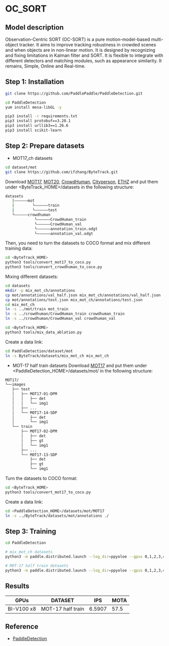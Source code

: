 # OC_SORT

## Model description
Observation-Centric SORT (OC-SORT) is a pure motion-model-based multi-object tracker. It aims to improve tracking robustness in crowded scenes and when objects are in non-linear motion. It is designed by recognizing and fixing limitations in Kalman filter and SORT. It is flexible to integrate with different detectors and matching modules, such as appearance similarity. It remains, Simple, Online and Real-time.

## Step 1: Installation
```bash
git clone https://github.com/PaddlePaddle/PaddleDetection.git
```

```bash
cd PaddleDetection
yum install mesa-libGL -y

pip3 install -r requirements.txt
pip3 install protobuf==3.20.1
pip3 install urllib3==1.26.6
pip3 install scikit-learn
```

## Step 2: Prepare datasets

- MOT17_ch datasets
```bash
cd dataset/mot
git clone https://github.com/ifzhang/ByteTrack.git
```

Download [MOT17](https://motchallenge.net/), [MOT20](https://motchallenge.net/), [CrowdHuman](https://www.crowdhuman.org/), [Cityperson](https://github.com/Zhongdao/Towards-Realtime-MOT/blob/master/DATASET_ZOO.md), [ETHZ](https://github.com/Zhongdao/Towards-Realtime-MOT/blob/master/DATASET_ZOO.md) and put them under <ByteTrack_HOME>/datasets in the following structure:

```bash
datasets
   |——————mot
   |        └——————train
   |        └——————test
   └——————crowdhuman
             └——————CrowdHuman_train
             └——————CrowdHuman_val
             └——————annotation_train.odgt
             └——————annotation_val.odgt

```
Then, you need to turn the datasets to COCO format and mix different training data:
```bash
cd <ByteTrack_HOME>
python3 tools/convert_mot17_to_coco.py
python3 tools/convert_crowdhuman_to_coco.py
```

Mixing different datasets:
```bash
cd datasets
mkdir -p mix_mot_ch/annotations
cp mot/annotations/val_half.json mix_mot_ch/annotations/val_half.json
cp mot/annotations/test.json mix_mot_ch/annotations/test.json
cd mix_mot_ch
ln -s ../mot/train mot_train
ln -s ../crowdhuman/CrowdHuman_train crowdhuman_train
ln -s ../crowdhuman/CrowdHuman_val crowdhuman_val

cd <ByteTrack_HOME>
python3 tools/mix_data_ablation.py
```
Create a data link:
```bash
cd PaddleDetection/dataset/mot
ln -s ByteTrack/datasets/mix_mot_ch mix_mot_ch
```

- MOT-17 half train datasets
Download [MOT17](https://bj.bcebos.com/v1/paddledet/data/mot/MOT17.zip) and put them under <PaddleDetection_HOME>/datasets/mot/ in the following structure:

```bash
MOT17/
└──images
   ├── test
   │   ├── MOT17-01-DPM
   │   │   ├── det
   │   │   └── img1
   │   ├── ...
   │   └── MOT17-14-SDP
   │       ├── det
   │       └── img1
   └── train
       ├── MOT17-02-DPM
       │   ├── det
       │   ├── gt
       │   └── img1
       ├── ...
       └── MOT17-13-SDP
           ├── det
           ├── gt
           └── img1
```
Turn the datasets to COCO format:
```bash
cd <ByteTrack_HOME>
python3 tools/convert_mot17_to_coco.py
```

Create a data link:
```bash
cd <PaddleDetection_HOME>/datasets/mot/MOT17
ln -s ../ByteTrack/datasets/mot/annotations ./
```

## Step 3: Training

```bash
cd PaddleDetection

# mix_mot_ch datasets
python3 -m paddle.distributed.launch --log_dir=ppyoloe --gpus 0,1,2,3,4,5,6,7 tools/train.py -c configs/mot/bytetrack/detector/yolox_x_24e_800x1440_mix_mot_ch.yml --eval --amp

# MOT-17 half train datasets
python3 -m paddle.distributed.launch --log_dir=ppyoloe --gpus 0,1,2,3,4,5,6,7 tools/train.py -c configs/mot/bytetrack/detector/ppyoloe_crn_l_36e_640x640_mot17half.yml --eval --amp

```

## Results

| GPUs        | DATASET   | IPS       | MOTA     |
|-------------|-----------|-----------|----------|
| BI-V100 x8  | MOT-17 half train| 6.5907 | 57.5 | 

## Reference
- [PaddleDetection](https://github.com/PaddlePaddle/PaddleDetection)
